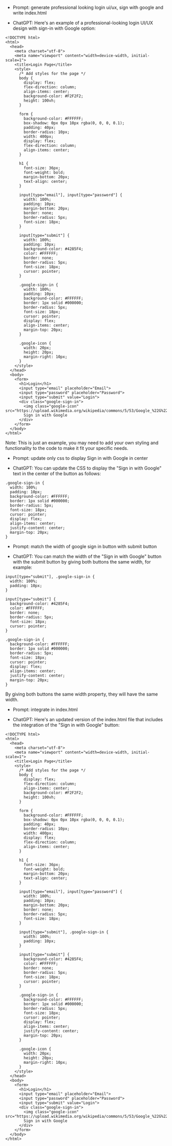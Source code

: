 - Prompt: generate professional looking login ui/ux, sign with google and write index.html

- ChatGPT: Here's an example of a professional-looking login UI/UX design with sign-in with Google option:

```
<!DOCTYPE html>
<html>
  <head>
    <meta charset="utf-8">
    <meta name="viewport" content="width=device-width, initial-scale=1">
    <title>Login Page</title>
    <style>
      /* Add styles for the page */
      body {
        display: flex;
        flex-direction: column;
        align-items: center;
        background-color: #F2F2F2;
        height: 100vh;
      }
      
      form {
        background-color: #FFFFFF;
        box-shadow: 0px 0px 10px rgba(0, 0, 0, 0.1);
        padding: 40px;
        border-radius: 10px;
        width: 400px;
        display: flex;
        flex-direction: column;
        align-items: center;
      }
      
      h1 {
        font-size: 36px;
        font-weight: bold;
        margin-bottom: 20px;
        text-align: center;
      }
      
      input[type="email"], input[type="password"] {
        width: 100%;
        padding: 10px;
        margin-bottom: 20px;
        border: none;
        border-radius: 5px;
        font-size: 18px;
      }
      
      input[type="submit"] {
        width: 100%;
        padding: 10px;
        background-color: #4285F4;
        color: #FFFFFF;
        border: none;
        border-radius: 5px;
        font-size: 18px;
        cursor: pointer;
      }
      
      .google-sign-in {
        width: 100%;
        padding: 10px;
        background-color: #FFFFFF;
        border: 1px solid #000000;
        border-radius: 5px;
        font-size: 18px;
        cursor: pointer;
        display: flex;
        align-items: center;
        margin-top: 20px;
      }
      
      .google-icon {
        width: 20px;
        height: 20px;
        margin-right: 10px;
      }
    </style>
  </head>
  <body>
    <form>
      <h1>Login</h1>
      <input type="email" placeholder="Email">
      <input type="password" placeholder="Password">
      <input type="submit" value="Login">
      <div class="google-sign-in">
        <img class="google-icon" src="https://upload.wikimedia.org/wikipedia/commons/5/53/Google_%22G%22_Logo.svg">
        Sign in with Google
      </div>
    </form>
  </body>
</html>
```

Note: This is just an example, you may need to add your own styling and functionality to the code to make it fit your specific needs.

- Prompt: update only css to display Sign in with Google in center

- ChatGPT: You can update the CSS to display the "Sign in with Google" text in the center of the button as follows:

```
.google-sign-in {
  width: 100%;
  padding: 10px;
  background-color: #FFFFFF;
  border: 1px solid #000000;
  border-radius: 5px;
  font-size: 18px;
  cursor: pointer;
  display: flex;
  align-items: center;
  justify-content: center;
  margin-top: 20px;
}
```

- Prompt: match the width of google sign in button with submit button

- ChatGPT: You can match the width of the "Sign in with Google" button with the submit button by giving both buttons the same width, for example:

```
input[type="submit"], .google-sign-in {
  width: 100%;
  padding: 10px;
}

input[type="submit"] {
  background-color: #4285F4;
  color: #FFFFFF;
  border: none;
  border-radius: 5px;
  font-size: 18px;
  cursor: pointer;
}

.google-sign-in {
  background-color: #FFFFFF;
  border: 1px solid #000000;
  border-radius: 5px;
  font-size: 18px;
  cursor: pointer;
  display: flex;
  align-items: center;
  justify-content: center;
  margin-top: 20px;
}
```
By giving both buttons the same width property, they will have the same width.

- Prompt: integrate in index.html

- ChatGPT:
Here's an updated version of the index.html file that includes the integration of the "Sign in with Google" button:

```
<!DOCTYPE html>
<html>
  <head>
    <meta charset="utf-8">
    <meta name="viewport" content="width=device-width, initial-scale=1">
    <title>Login Page</title>
    <style>
      /* Add styles for the page */
      body {
        display: flex;
        flex-direction: column;
        align-items: center;
        background-color: #F2F2F2;
        height: 100vh;
      }
      
      form {
        background-color: #FFFFFF;
        box-shadow: 0px 0px 10px rgba(0, 0, 0, 0.1);
        padding: 40px;
        border-radius: 10px;
        width: 400px;
        display: flex;
        flex-direction: column;
        align-items: center;
      }
      
      h1 {
        font-size: 36px;
        font-weight: bold;
        margin-bottom: 20px;
        text-align: center;
      }
      
      input[type="email"], input[type="password"] {
        width: 100%;
        padding: 10px;
        margin-bottom: 20px;
        border: none;
        border-radius: 5px;
        font-size: 18px;
      }
      
      input[type="submit"], .google-sign-in {
        width: 100%;
        padding: 10px;
      }
      
      input[type="submit"] {
        background-color: #4285F4;
        color: #FFFFFF;
        border: none;
        border-radius: 5px;
        font-size: 18px;
        cursor: pointer;
      }
      
      .google-sign-in {
        background-color: #FFFFFF;
        border: 1px solid #000000;
        border-radius: 5px;
        font-size: 18px;
        cursor: pointer;
        display: flex;
        align-items: center;
        justify-content: center;
        margin-top: 20px;
      }
      
      .google-icon {
        width: 20px;
        height: 20px;
        margin-right: 10px;
      }
    </style>
  </head>
  <body>
    <form>
      <h1>Login</h1>
      <input type="email" placeholder="Email">
      <input type="password" placeholder="Password">
      <input type="submit" value="Login">
      <div class="google-sign-in">
        <img class="google-icon" src="https://upload.wikimedia.org/wikipedia/commons/5/53/Google_%22G%22_Logo.svg">
        Sign in with Google
      </div>
    </form>
  </body>
</html>
```
